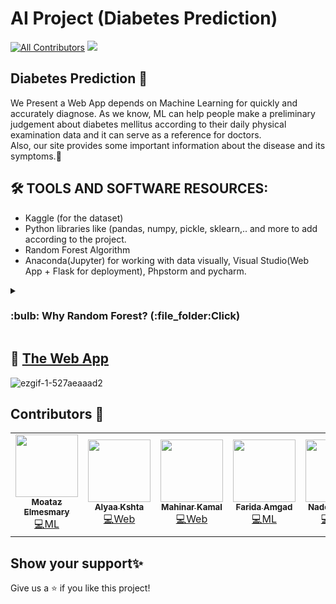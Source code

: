 # AI Project (Diabetes Prediction)
 
[![All Contributors](https://img.shields.io/badge/all_contributors-5-orange.svg?style=flat-square)](#-Contributors-)
<img src="https://img.shields.io/badge/version-1.0-blue.svg?cacheSeconds=2592000" />

## Diabetes Prediction :arrow_down_small:

We Present a Web App depends on Machine Learning for quickly and accurately diagnose.
As we know, ML can help people make a preliminary judgement about diabetes mellitus according to their daily physical examination data and it can serve as a reference for doctors.<br>
Also, our site provides some important information about the disease and its symptoms.:memo:

## 🛠 TOOLS AND SOFTWARE RESOURCES:
-	Kaggle (for the dataset)
-	Python libraries like (pandas, numpy, pickle, sklearn,.. and more to add according to the project.
-	Random Forest Algorithm
- Anaconda(Jupyter) for working with data visually, Visual Studio(Web App + Flask for deployment), Phpstorm and pycharm.

<details><summary> <h3>:bulb: Why Random Forest? (:file_folder:Click)</h3>
</summary>
<br>
  
- Random Forest gave us an accuracy of 78.8% on the test data.
- Random Forst was better than logistic regression. Also, it was better than the single dicision tree. 
- Random Forest not only showed us alot of importance to the Glocuse Feature, but it also chooses BMI to be the 2nd most informative feature overall.


</details>

## :pushpin: [The Web App](https://genomics.ddns.net)<br>
![ezgif-1-527aeaaad2](https://user-images.githubusercontent.com/92026137/167228981-d9b6a6b5-3eff-40bb-9bf8-ab6f899ff914.gif)

## Contributors 👤

<table>
  <tr>    
    <td align="center"><a href="https://github.com/Moataz-Elmesmary"><img src="https://avatars.githubusercontent.com/u/92026137?v=4" width="100px;" alt=""/><br /><sub><b>Moataz Elmesmary</b></sub></a><br /><a href="https://github.com/Moataz-Elmesmary/Genomics-Project/commits/main" title="Code">💻ML</a></td>
    <td align="center"><a href="https://github.com/alyaakshta11"><img src="https://avatars.githubusercontent.com/u/92454206?v=4" width="100px;" alt=""/><br /><sub><b>Alyaa Kshta</b></sub></a><br /><a href="https://github.com/Moataz-Elmesmary/Genomics-Project/tree/main/templates" title="Code">💻Web</a></td>
     <td align="center"><a href="https://github.com/mahinarkamal"><img src="https://scontent.fcai19-3.fna.fbcdn.net/v/t39.30808-6/335501942_188232780581016_2975185717879564168_n.jpg?_nc_cat=104&ccb=1-7&_nc_sid=09cbfe&_nc_ohc=M2oQvn08n6sAX_nD84w&_nc_ht=scontent.fcai19-3.fna&oh=00_AfD0o3l1cyTlMOCAN_WSA11Zq21KlLcDpfYAyNUMxijkcA&oe=64428959" width="100px;" alt=""/><br /><sub><b>Mahinar Kamal</b></sub></a><br /><a href="https://github.com/Moataz-Elmesmary/Genomics-Project/tree/main/templates" title="Code">💻Web</a></td>
     <td align="center"><a href="https://github.com/Farida-Amgad"><img src="https://avatars.githubusercontent.com/u/75255357?v=4" width="100px;" alt=""/><br /><sub><b>Farida Amgad</b></sub></a><br /><a href="https://github.com/Moataz-Elmesmary/Genomics-Project/tree/main/templates" title="Code">💻ML</a></td>
      <td align="center"><a href="https://github.com/NadeenSerag"><img src="https://avatars.githubusercontent.com/u/89084647?v=4" width="100px;" alt=""/><br /><sub><b>Nadeen Serag</b></sub></a><br /><a href="https://github.com/Moataz-Elmesmary/Genomics-Project/tree/main/templates" title="Code">💻Web</a></td>
  </tr>
 
</table>

## Show your support✨

Give us a ⭐️ if you like this project!
